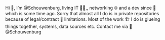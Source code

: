 Hi 👋, I’m @Schouwenburg, living IT 🧑‍💻,, networking 🌐 and a dev since 👶 which is some time ago.
Sorry that almost all I do is in private repositories because of legal/contract 📝 limitations.
Most of the work 🏗 I do is glueing things together, systems, data sources etc.
Contact me via 🐤 @Schouwenburg
